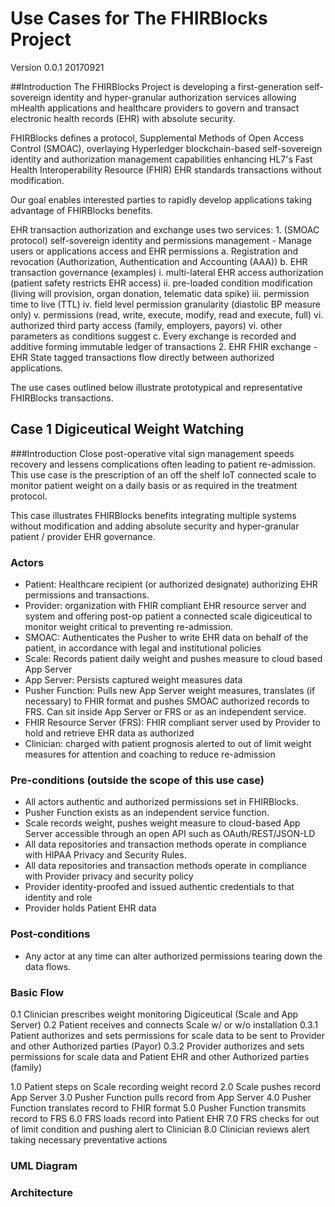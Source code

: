 # Use Cases for The FHIRBlocks Project
Version 0.0.1
20170921

##Introduction
The FHIRBlocks Project is developing a first-generation self-sovereign identity and hyper-granular authorization services allowing mHealth applications and healthcare providers to govern and transact electronic health records (EHR) with absolute security.

FHIRBlocks defines a protocol, Supplemental Methods of Open Access Control (SMOAC), overlaying Hyperledger blockchain-based self-sovereign identity and authorization management capabilities enhancing HL7's Fast Health Interoperability Resource (FHIR) EHR standards transactions without modification.

Our goal enables interested parties to rapidly develop applications taking advantage of FHIRBlocks benefits.

EHR transaction authorization and exchange uses two services:
	1. (SMOAC protocol) self-sovereign identity and permissions management
		- Manage users or applications access and EHR permissions
		a. Registration and revocation (Authorization, Authentication and Accounting (AAA))
		b. EHR transaction governance (examples)
			i. multi-lateral EHR access authorization (patient safety restricts EHR access)
			ii. pre-loaded condition modification (living will provision, organ donation, telematic data spike)
			iii. permission time to live (TTL)
			iv. field level permission granularity (diastolic BP measure only)
			v. permissions (read, write, execute, modify, read and execute, full)
			vi. authorized third party access (family, employers, payors)
			vi. other parameters as conditions suggest
		c. Every exchange is recorded and additive forming immutable ledger of transactions
	2. EHR FHIR exchange
		- EHR State tagged transactions flow directly between authorized applications.

The use cases outlined below illustrate prototypical and representative FHIRBlocks transactions.

## Case 1 Digiceutical Weight Watching
###Introduction
Close post-operative vital sign management speeds recovery and lessens complications often leading to patient re-admission. This use case is the prescription of an off the shelf IoT connected scale to monitor patient weight on a daily basis or as required in the treatment protocol.

This case illustrates FHIRBlocks benefits integrating multiple systems without modification and adding absolute security and hyper-granular patient / provider EHR governance.  

### Actors
* Patient: Healthcare recipient (or authorized designate) authorizing EHR permissions and transactions.
* Provider: organization with FHIR compliant EHR resource server and system and offering post-op patient a connected scale digiceutical to monitor weight critical to preventing re-admission.
* SMOAC: Authenticates the Pusher to write EHR data on behalf of the patient, in accordance with legal and institutional policies
* Scale: Records patient daily weight and pushes measure to cloud based App Server
* App Server: Persists captured weight measures data
* Pusher Function: Pulls new App Server weight measures, translates (if necessary) to FHIR format and pushes SMOAC authorized records to FRS. Can sit inside App Server or FRS or as an independent service.
* FHIR Resource Server (FRS): FHIR compliant server used by Provider to hold and retrieve EHR data as authorized
* Clinician: charged with patient prognosis alerted to out of limit weight measures for attention and coaching to reduce re-admission

### Pre-conditions (outside the scope of this use case)
* All actors authentic and authorized permissions set in FHIRBlocks.
* Pusher Function exists as an independent service function.
* Scale records weight, pushes weight measure to cloud-based App Server accessible through an open API such as OAuth/REST/JSON-LD
* All data repositories and transaction methods operate in compliance with HIPAA Privacy and Security Rules.
* All data repositories and transaction methods operate in compliance with Provider privacy and security policy
* Provider identity-proofed and issued authentic credentials to that identity and role
* Provider holds Patient EHR data

### Post-conditions
* Any actor at any time can alter authorized permissions tearing down the data flows.

### Basic Flow
0.1 Clinician prescribes weight monitoring Digiceutical (Scale and App Server)
0.2 Patient receives and connects Scale w/ or w/o installation
0.3.1 Patient authorizes and sets permissions for scale data to be sent to Provider and other Authorized parties (Payor)
0.3.2 Provider authorizes and sets permissions for scale data and Patient EHR and other Authorized parties (family)

1.0 Patient steps on Scale recording weight record
2.0 Scale pushes record App Server
3.0 Pusher Function pulls record from App Server
4.0 Pusher Function translates record to FHIR format
5.0 Pusher Function transmits record to FRS
6.0 FRS loads record into Patient EHR
7.0 FRS checks for out of limit condition and pushing alert to Clinician
8.0 Clinician reviews alert taking necessary preventative actions

### UML Diagram


### Architecture

